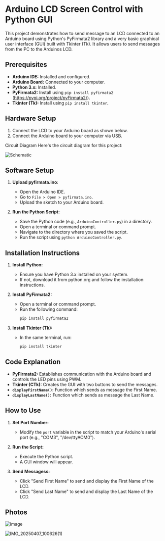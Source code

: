 # Arduino LCD Screen Control with Python GUI
This project demonstrates how to send message to an LCD connected to an Arduino board using Python's PyFirmata2 library and a very basic graphical user interface (GUI) built with Tkinter (Tk). It allows users to send messages from the PC to the Arduinos LCD.

## Prerequisites

* **Arduino IDE:** Installed and configured.
* **Arduino Board:** Connected to your computer.
* **Python 3.x:** Installed.
* **PyFirmata2:** Install using `pip install pyfirmata2` (https://pypi.org/project/pyFirmata2/).
* **Tkinter (Tk):** Install using `pip install tkinter`.

## Hardware Setup

1.  Connect the LCD to your Arduino board as shown below.
2.  Connect the Arduino board to your computer via USB.

Circuit Diagram
Here's the circuit diagram for this project:

![Schematic](https://github.com/user-attachments/assets/5678e1b1-c4d0-4689-9f2b-747a4cadaf6e)
          
## Software Setup

1.  **Upload pyfirmata.ino:**
    * Open the Arduino IDE.
    * Go to `File > Open > pyfirmata.ino`.
    * Upload the sketch to your Arduino board.

2.  **Run the Python Script:**
    * Save the Python code (e.g., `ArduinoController.py`) in a directory.
    * Open a terminal or command prompt.
    * Navigate to the directory where you saved the script.
    * Run the script using `python ArduinoController.py`.

## Installation Instructions

1.  **Install Python:**
    * Ensure you have Python 3.x installed on your system.
    * If not, download it from python.org and follow the installation instructions.

2.  **Install PyFirmata2:**
    * Open a terminal or command prompt.
    * Run the following command:
        ```bash
        pip install pyfirmata2
        ```

3.  **Install Tkinter (Tk):**
    * In the same terminal, run:
        ```bash
        pip install tkinter
        ```
## Code Explanation

* **PyFirmata2:** Establishes communication with the Arduino board and controls the LED pins using PWM.
* **Tkinter (CTk):** Creates the GUI with two buttons to send the messages.
* **`displayFirstName()`:** Function which sends as message the First Name.
* **`displayLastName()`:** Function which sends as message the Last Name.

## How to Use

1.  **Set Port Number:**
    * Modify the `port` variable in the script to match your Arduino's serial port (e.g., "COM3", "/dev/ttyACM0").

2.  **Run the Script:**
    * Execute the Python script.
    * A GUI window will appear.

3.  **Send Messagess:**
    * Click "Send First Name" to send and display the First Name of the LCD.
    * Click "Send Last Name" to send and display the Last Name of the LCD.


## Photos

![image](https://github.com/user-attachments/assets/2895d503-734d-4f55-b547-d42a744c1455)

![IMG_20250407_100626(1)](https://github.com/user-attachments/assets/9cf998f7-66d0-4ffb-9da5-7cf59d4295fa)


